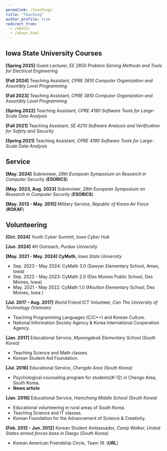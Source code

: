 ```yaml
---
permalink: /teaching/
title: "Teaching"
author_profile: true
redirect_from:
  - /about/
  - /about.html
---
```


Iowa State University Courses 
------
**[Spring 2025]** Guest Lecturer, *EE 2850 Problem Solving Methods and Tools for Electrical Engineering*

**[Fall 2024]** Teaching Assistant, *CPRE 3810 Computer Organization and Assembly Level Programming*

<!--* Served as a teaching assistant for the entire semester class with approximately 120 students.
* Created new homework associated with basic microarchitecture knowledge with
assembly programming questions, grading, and conducting office hours to explain the basics.-->

**[Fall 2023]** Teaching Assistant, *CPRE 3810 Computer Organization and Assembly Level Programming*

<!--* Served as a teaching assistant for the entire semester class with approximately 120 students.
* Graded homework associated with basic microarchitecture knowledge with assembly programming questions.
* Conducted office hours to explain basic knowledge.
* Served as a guest lecturer for one class.-->

**[Spring 2022]** Teaching Assistant, *CPRE 4190 Software Tools for Large-Scale Data Analysis*

<!--* Created slides for effectively explaining lab materials.
* Conducted two lab sessions among four lab sessions and graded homeworks and lab
assignments, head TA.-->

**[Fall 2021]** Teaching Assistant, *SE 4210 Software Analysis and Verification for Safety and Security*

<!--* Graded homework and explained basic concepts during office hours.-->

**[Spring 2021]** Teaching Assistant, *CPRE 4190 Software Tools for Large-Scale Data Analysis*

<!--* Created slides for effectively explaining lab materials.
* Conducted three lab sessions among four lab sessions and graded homework and lab assignments.-->

Service
------
**[May. 2024]** Subreviwer, *29th European Symposium on Research in Computer Security* (**ESORICS**)

**[May. 2023, Aug. 2023]** Subreviwer, *28th European Symposium on Research in Computer Security* (**ESORICS**)

**[May. 2013 - May. 2015]** Military Service, *Republic of Korea Air Force* (**ROKAF**)

Volunteering
------
**[Oct. 2024]** Youth Cyber Summit, *Iowa Cyber Hub*

**[Jun. 2024]** 4H Outreach, *Purdue University*

**[May. 2021 - May. 2024]** <a href="https://cymath.iastate.edu/about-us-3/" style="text-decoration: none;"><b>CyMath</b></a>, *Iowa State University*
* Sep. 2023 - May 2024: CyMath 3.0 (Sawyer Elementary School, Ames, Iowa)
* Sep. 2022 - May 2023: CyMath 2.0 (Des Moines Public School, Des Moines, Iowa)
* May. 2021 - May 2022: CyMath 1.0 (Moulton Elementary School, Des Moines, Iowa )

**[Jul. 2017 – Aug. 2017]** World Friend ICT Volunteer, *Can Tho University of Technology (Vietnam)*
* Teaching Programming Languages (C/C++) and Korean Culture.
* National Information Society Agency & Korea International Cooperation Agency.

**[Jan. 2017]** Educational Service, *Myeongdeok Elementary School (South Korea)*
* Teaching Science and Math classes.
* Korean Student Aid Foundation.

**[Jul. 2016]** Educational Service, *Chengdo Area (South Korea)*
* Psychological counseling program for students(K-12) in Chengo Area, South Korea.
* <a href="http://www.ksmnews.co.kr/default/index_view_page.php?idx=146832&part_idx=299#09HT" style="text-decoration: none;"><b>News article </b></a>

**[Jan. 2016]** Educational Service, *Hamchang Middle School (South Korea)*
* Educational volunteering in rural areas of South Korea.
* Teaching Science and IT classes.
* Korean Foundation for the Advancement of Science & Creativity.

**[Feb. 2012 - Jun. 2012]** Korean Student Ambassador, *Camp Walker, United States armed forces base in Daegu (South Korea)*
* Korean American Friendship Circle, Team 19. (<a href="https://www.facebook.com/Korean-American-Friendship-Circle-130490893669558/" style="text-decoration: none;"><b>URL</b></a>)

  
<!-- * Ph.D in Version Control Theory, GitHub University, 2018 (expected)
* M.S. in Jekyll, GitHub University, 2014
* B.S. in GitHub, GitHub University, 2012 
Machine Learning Security
------
* Spring 2024: Academic Pages Collaborator
  * GitHub University
  * Duties includes: Updates and improvements to template
  * Supervisor: The Users

* Fall 2015: Research Assistant
  * GitHub University
  * Duties included: Merging pull requests
  * Supervisor: Professor Hub

* Summer 2015: Research Assistant
  * GitHub University
  * Duties included: Tagging issues
  * Supervisor: Professor Git
  
Skills
======
* Skill 1
* Skill 2
  * Sub-skill 2.1
  * Sub-skill 2.2
  * Sub-skill 2.3
* Skill 3

Publications
======
  <ul>{% for post in site.publications reversed %}
    {% include archive-single-cv.html %}
  {% endfor %}</ul>
  
Talks
======
  <ul>{% for post in site.talks reversed %}
    {% include archive-single-talk-cv.html  %}
  {% endfor %}</ul>
  
Teaching
======
  <ul>{% for post in site.teaching reversed %}
    {% include archive-single-cv.html %}
  {% endfor %}</ul>
  
Service and leadership
======
* Currently signed in to 43 different slack teams
-->
